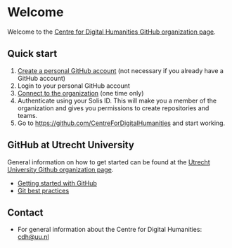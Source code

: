 # Welcome

Welcome to the [Centre for Digital Humanities GitHub organization page](https://github.com/CentreForDigitalHumanities/).

## Quick start
1. [Create a personal GitHub account](https://github.com/join) (not necessary if you already have a GitHub account)
2. Login to your personal GitHub account
3. [Connect to the organization](https://github.com/orgs/CentreForDigitalHumanities/sso) (one time only)
4. Authenticate using your Solis ID. This will make you a member of the organization and gives you permissions to create repositories and teams.
5. Go to https://github.com/CentreForDigitalHumanities and start working.

## GitHub at Utrecht University
General information on how to get started can be found at the [Utrecht University Github organization page](https://github.com/UtrechtUniversity).
- [Getting started with GitHub](https://github.com/UtrechtUniversity/getting-started)
- [Git best practices](https://github.com/UtrechtUniversity/best-practices)

## Contact
- For general information about the Centre for Digital Humanities: [cdh@uu.nl](mailto:cdh@uu.nl)

